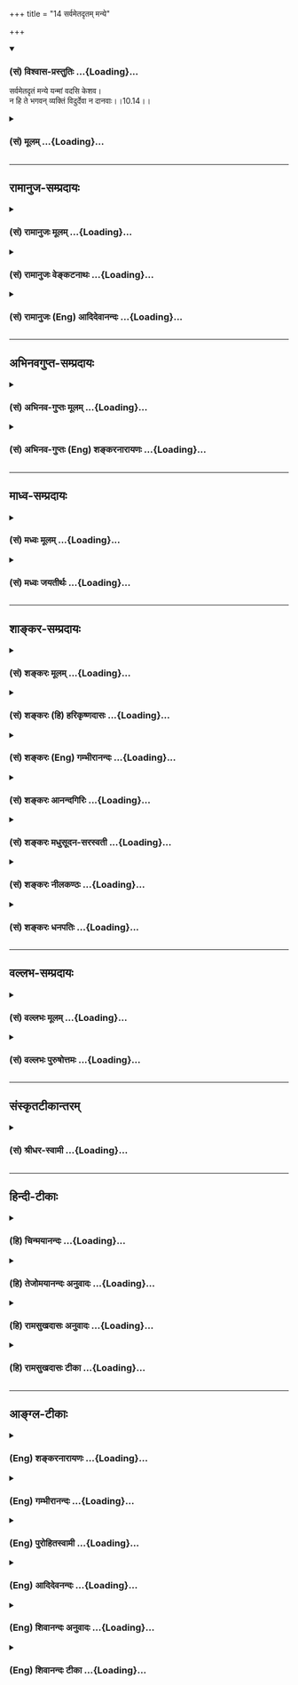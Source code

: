 +++
title = "14 सर्वमेतदृतम् मन्ये"

+++
<div class="js_include" newlevelforh1="3" title="(सं) विश्वास-प्रस्तुतिः" unfilled url="/purANam/mahAbhAratam/06-bhIShma-parva/02-bhagavad-gItA-parva/saMskRtam/vishvAsa-prastutiH/10_vibhUti-vistAra-yoga/14_sarvametadRtam_ma.md">
<details open><summary><h3>(सं) विश्वास-प्रस्तुतिः ...{Loading}...</h3></summary>

सर्वमेतदृतं मन्ये यन्मां वदसि केशव।  
न हि ते भगवन् व्यक्तिं विदुर्देवा न दानवाः।।10.14।।
</details>
</div>
<div class="js_include collapsed" newlevelforh1="3" title="(सं) मूलम्" unfilled url="/purANam/mahAbhAratam/06-bhIShma-parva/02-bhagavad-gItA-parva/saMskRtam/mUlam/10_vibhUti-vistAra-yoga/14_sarvametadRtam_ma.md">
<details><summary><h3>(सं) मूलम् ...{Loading}...</h3></summary>

सर्वमेतदृतं मन्ये यन्मां वदसि केशव।  
न हि ते भगवन् व्यक्तिं विदुर्देवा न दानवाः।।10.14।।
</details>
</div>


_________________
## रामानुज-सम्प्रदायः
<div class="js_include collapsed" newlevelforh1="3" title="(सं) रामानुजः मूलम्" unfilled url="/purANam/mahAbhAratam/06-bhIShma-parva/02-bhagavad-gItA-parva/saMskRtam/rAmAnujaH/mUlam/10_vibhUti-vistAra-yoga/14_sarvametadRtam_ma.md">
<details><summary><h3>(सं) रामानुजः मूलम् ...{Loading}...</h3></summary>

।।10.14।। अतः **सर्वम् एतद्** यथावस्थितवस्तुकथनं **मन्ये** न
प्रशंसाद्यभिप्रायम्। यद् मां प्रति अनन्यसाधारणम् अनवधिकातिशयं स्वाभाविकं
तव ऐश्वर्यं कल्याणगुणगणानन्त्यं च वदसि। अतो भगवन्
निरतिशयज्ञानशक्तिबलैश्वर्यवीर्यतेजसां निधे **ते व्यक्तिं**
व्यञ्जनप्रकारं न हि परिमितज्ञाना **देवा दानवाः** च **विदुः।**

</details>
</div>
<div class="js_include collapsed" newlevelforh1="3" title="(सं) रामानुजः वेङ्कटनाथः" unfilled url="/purANam/mahAbhAratam/06-bhIShma-parva/02-bhagavad-gItA-parva/saMskRtam/rAmAnujaH/venkaTanAthaH/10_vibhUti-vistAra-yoga/14_sarvametadRtam_ma.md">
<details><summary><h3>(सं) रामानुजः वेङ्कटनाथः ...{Loading}...</h3></summary>

  
  
।।10.14।। सङ्गत्यर्थमाह -- अत इति। आप्ततमैराम्नायैर्महर्षिभिर्भवतापि
चोक्तत्वादिति भावः। ऋतं मन्ये इत्यस्याभिप्रेतमाहन प्रशंसाद्यभिप्रायमिति।
अन्येषु हि तद्गुणारोपणेन प्रशंसेत्यभिप्रायः। माम् इत्यनेनशिष्यस्तेऽहं
शाधि मां त्वां प्रपन्नम् \[2।7\] इत्यादिकमभिप्रेतम्। वदिरिह
शिष्टमनुवदन्नत्र शास्यर्थे वर्तमाने द्विकर्मकः। एवं शिष्टस्यानुभाषणं
शासनविशेषप्राधान्यार्थम्। अनन्यसाधारणमनवधिकातिशयमिति विशेषणाभ्यां
समाधिकराहित्यम्;स्वाभाविकमित्यनन्याधीनत्वं विवक्षितम्। अतो न
विदुरित्यर्थः। ज्ञानशक्तिबलैश्वर्यवीर्यतेजांस्यशेषतः। भगवच्छब्दवाच्यानि
विना हेयैर्गुणादिभिः \[वि.पु.6।5।79\] इति भगवत्पराशरवचनानुसारेण
देवादिभिरवेद्यत्वाय भगवच्छब्दार्थं दर्शयति -- निरतिशयज्ञानेत्यादिना।
व्यक्तिशब्दोऽत्रकिमात्मिकैवैषा भगवतो व्यक्ति इत्यादिष्विव न
विग्रहादिपरः; अप्रसक्तत्वात् अनन्तरं चापृच्छ्यमानत्वात्।
अतोवक्तुमर्हस्यशेषेण \[10।16\] इत्यनन्तरं विवक्षोःअन्ये
त्वत्प्रतिपादनप्रकारमपि न जानन्ति; किं पुनः प्रत्यक्षादिवत्प्रकाशनम्
इत्ययमर्थोऽपेक्षितत्वात्स्वीकार्य इत्यभिप्रायेणाह --
व्यञ्जनप्रकारमिति। अक्षरक्षरयोर्व्यक्तिमिच्छाम्यरिनिषूदन। उपलब्धुम्
इतिवत्। परिमितज्ञाना इति शब्दतात्पर्योक्तिः।  
  

</details>
</div>
<div class="js_include collapsed" newlevelforh1="3" title="(सं) रामानुजः (Eng) आदिदेवानन्दः" unfilled url="/purANam/mahAbhAratam/06-bhIShma-parva/02-bhagavad-gItA-parva/saMskRtam/rAmAnujaH/english/AdidevAnandaH/10_vibhUti-vistAra-yoga/14_sarvametadRtam_ma.md">
<details><summary><h3>(सं) रामानुजः (Eng) आदिदेवानन्दः ...{Loading}...</h3></summary>

10.14 Therefore, I deem all this to be a statement of facts as they are
in reality, and not merely an exaggeration - all this which You tell me
of Your sovereign glory and infinite auspicious attributes which are
unie, unbounded, unsurpassed and natural. Therefore, O Lord, O Treasure
of unsurpassed knowledge, power, strength, sovereignty, valour and
radiance! - neither the gods nor the demons who possess limited
knowledge know 'Your manifestation', the way in which You manifest
Yourself.

</details>
</div>


_________________
## अभिनवगुप्त-सम्प्रदायः
<div class="js_include collapsed" newlevelforh1="3" title="(सं) अभिनव-गुप्तः मूलम्" unfilled url="/purANam/mahAbhAratam/06-bhIShma-parva/02-bhagavad-gItA-parva/saMskRtam/abhinava-guptaH/mUlam/10_vibhUti-vistAra-yoga/14_sarvametadRtam_ma.md">
<details><summary><h3>(सं) अभिनव-गुप्तः मूलम् ...{Loading}...</h3></summary>

।।10.14।। No commentary.  
  

</details>
</div>
<div class="js_include collapsed" newlevelforh1="3" title="(सं) अभिनव-गुप्तः (Eng) शङ्करनारायणः" unfilled url="/purANam/mahAbhAratam/06-bhIShma-parva/02-bhagavad-gItA-parva/saMskRtam/abhinava-guptaH/english/shankaranArAyaNaH/10_vibhUti-vistAra-yoga/14_sarvametadRtam_ma.md">
<details><summary><h3>(सं) अभिनव-गुप्तः (Eng) शङ्करनारायणः ...{Loading}...</h3></summary>

10.14 Sri Abhinavagupta did not comment upon this sloka.

</details>
</div>


_________________
## माध्व-सम्प्रदायः
<div class="js_include collapsed" newlevelforh1="3" title="(सं) मध्वः मूलम्" unfilled url="/purANam/mahAbhAratam/06-bhIShma-parva/02-bhagavad-gItA-parva/saMskRtam/madhvaH/mUlam/10_vibhUti-vistAra-yoga/14_sarvametadRtam_ma.md">
<details><summary><h3>(सं) मध्वः मूलम् ...{Loading}...</h3></summary>

।।10.12 -- 10.15।। ब्रह्म परिपूर्णम्। अथ कस्मादुच्यते परं ब्रह्म ৷৷.
बृहद्बृहत्या बृंहयति \[अ.शिर.4\] इति च श्रुतिः। बृह बृहि वृद्धाविति
पठन्ति। परमं यो महद्ब्रह्म \[म.भा.13।149।9\] इति च। विविधमासीदिति विभुः।
तथा हि वारुणशाखायाम् -- विभु प्रभु प्रथमं मेहनावतः \[ऋक्सं.2।7।2।5\] इति
स ह्येव प्रभावाद्विविधोऽभवत् इति। सोऽकामयत बहु स्यां प्रजायेय
\[तै.उ.2।6\] इत्यादेश्च।

</details>
</div>
<div class="js_include collapsed" newlevelforh1="3" title="(सं) मध्वः जयतीर्थः" unfilled url="/purANam/mahAbhAratam/06-bhIShma-parva/02-bhagavad-gItA-parva/saMskRtam/madhvaH/jayatIrthaH/10_vibhUti-vistAra-yoga/14_sarvametadRtam_ma.md">
<details><summary><h3>(सं) मध्वः जयतीर्थः ...{Loading}...</h3></summary>

।।10.12 -- 10.15।। ब्रह्मविभुशब्दावैकार्थ्यपरिहाराय क्रमेण सप्रमाणकं
व्याचष्टे -- **ब्रह्मे**ति। परं वस्तु ब्रह्मेति कस्मादुच्यते बृहतिं
पूर्णं भवति बृंहयति पूरयति चान्यान्। बृहतेर्मन्प्रत्ययोऽमागमश्च। ईश्वरो
ब्रह्मणोऽन्यः स कथं परं ब्रह्मेत्युच्यते इत्यत उक्तम् -- **परममि**ति।
विविधमनेकरूपत्वेनाभवत्। मेहनावतः सेचकस्य भगवतः प्रथमं रूपं विभु प्रभु
चेत्येतदनूद्य व्याख्यायते। प्राभवत्समर्थोऽभवदिति प्रभुः विविधोऽभवदिति
विभुः। सोऽकामयत इति विविधभवने श्रुत्यन्तरम्। विप्रसम्भ्यो ड्वसंज्ञायाम्
\[अष्टा.3।2।180\] इति च स्मृतिः।

</details>
</div>


_________________
## शाङ्कर-सम्प्रदायः
<div class="js_include collapsed" newlevelforh1="3" title="(सं) शङ्करः मूलम्" unfilled url="/purANam/mahAbhAratam/06-bhIShma-parva/02-bhagavad-gItA-parva/saMskRtam/shankaraH/mUlam/10_vibhUti-vistAra-yoga/14_sarvametadRtam_ma.md">
<details><summary><h3>(सं) शङ्करः मूलम् ...{Loading}...</h3></summary>

।।10.14।। --,**सर्वमेतत्** यथोक्तम् ऋषिभिः त्वया च एतत् **ऋतं** सत्यमेव
**मन्ये; यत् मां** प्रति **वदसि** भाषसे **हे केशव।** न **हि ते** तव
**भगवन्,**व्यक्तिं **प्रभवं** विदुः **न** देवाः; न दानवाः**।। यतः त्वं
देवादीनाम् आदिः; अतः --,**

</details>
</div>
<div class="js_include collapsed" newlevelforh1="3" title="(सं) शङ्करः (हि) हरिकृष्णदासः" unfilled url="/purANam/mahAbhAratam/06-bhIShma-parva/02-bhagavad-gItA-parva/saMskRtam/shankaraH/hindI/harikRShNadAsaH/10_vibhUti-vistAra-yoga/14_sarvametadRtam_ma.md">
<details><summary><h3>(सं) शङ्करः (हि) हरिकृष्णदासः ...{Loading}...</h3></summary>

।।10.14।। हे केशव उपर्युक्त प्रकारसे ऋषियोंद्वारा और आपके द्वारा कही हुई
ये सब बातें जो कि आप मुझसे कह रहे हैं; मैं सत्य मानता हूँ क्योंकि हे
भगवन् आपकी उत्पत्तिको न देवता जानते हैं और न दानव ही जानते हैं।

</details>
</div>
<div class="js_include collapsed" newlevelforh1="3" title="(सं) शङ्करः (Eng) गम्भीरानन्दः" unfilled url="/purANam/mahAbhAratam/06-bhIShma-parva/02-bhagavad-gItA-parva/saMskRtam/shankaraH/english/gambhIrAnandaH/10_vibhUti-vistAra-yoga/14_sarvametadRtam_ma.md">
<details><summary><h3>(सं) शङ्करः (Eng) गम्भीरानन्दः ...{Loading}...</h3></summary>

10.14 O Kesava, manye, I accept; to be rtam, true indeed; sarvam, all;
etat, this that has been said by sages and You; yat, which; vadasi, You
tell, speak; mam, to Me. Hi, certainly; bhagavan, O Lord; na devah,
neither the gods; na danavah, nor the demons; viduh, comprehend; te,
Your; vyaktim, glory \[Prabhavam in the Commentary is the same as
prabhavam, glory, the unalified State.\]. Since You are the origin of
the gods and others, therefore,

</details>
</div>
<div class="js_include collapsed" newlevelforh1="3" title="(सं) शङ्करः आनन्दगिरिः" unfilled url="/purANam/mahAbhAratam/06-bhIShma-parva/02-bhagavad-gItA-parva/saMskRtam/shankaraH/AnandagiriH/10_vibhUti-vistAra-yoga/14_sarvametadRtam_ma.md">
<details><summary><h3>(सं) शङ्करः आनन्दगिरिः ...{Loading}...</h3></summary>

।।10.14।। ऋषिभिस्त्वया चोक्तत्वादुक्तं सर्वं सत्यमेवेति मम मनीषेत्याह --
**सर्वमिति।** किं तदित्याशङ्क्यात्मरूपमित्याह -- **यन्मामिति।**
देवादिभिः सर्वैरुच्यमानतया त्वद्रूपे
विशिष्टवक्तृग्रहणमनर्थकमित्याशङ्क्याह -- **नहीति।** प्रभवो नाम प्रभावो
निरुपाधिकस्वभावः; यदा देवादीनामपि दुर्विज्ञेयं तव रूपं तदा का कथा
मनुष्याणामित्यर्थः।

</details>
</div>
<div class="js_include collapsed" newlevelforh1="3" title="(सं) शङ्करः मधुसूदन-सरस्वती" unfilled url="/purANam/mahAbhAratam/06-bhIShma-parva/02-bhagavad-gItA-parva/saMskRtam/shankaraH/madhusUdana-sarasvatI/10_vibhUti-vistAra-yoga/14_sarvametadRtam_ma.md">
<details><summary><h3>(सं) शङ्करः मधुसूदन-सरस्वती ...{Loading}...</h3></summary>

।।10.14।। सर्वमेतदुक्तमृषिभिश्च त्वया च तदृतं सत्यमेवाहं मन्ये यन्मां
प्रति वदसि केशव। नहि त्वद्वचसि मम कुत्राप्यप्रामाण्यशङ्का। तच्च
सर्वज्ञत्वात्त्वं जानासीति केशौ ब्रह्मरुद्रौ सर्वेशावप्यनुकम्प्यतया
वात्यवगच्छतीति व्युत्पत्तिमाश्रित्य निरतिशयैश्वर्यप्रतिपादकेन केशवपदेन
सूचितम्। अतो यदुक्तंन मे विदुः सुरगणाः प्रभवं न महर्षयः इत्यादि तत्तथैव
-- हि यस्मात् हे भगवन् समग्रैश्वर्यादिसंपन्न; ते तव व्यक्तिं प्रभावं
ज्ञानातिशयशालिनोऽपि देवा न विदुर्नापि दानवा न महर्षय इत्यपि द्रष्टव्यम्।

</details>
</div>
<div class="js_include collapsed" newlevelforh1="3" title="(सं) शङ्करः नीलकण्ठः" unfilled url="/purANam/mahAbhAratam/06-bhIShma-parva/02-bhagavad-gItA-parva/saMskRtam/shankaraH/nIlakaNThaH/10_vibhUti-vistAra-yoga/14_sarvametadRtam_ma.md">
<details><summary><h3>(सं) शङ्करः नीलकण्ठः ...{Loading}...</h3></summary>

।।10.14।। व्यक्तिं प्रभवम्।

</details>
</div>
<div class="js_include collapsed" newlevelforh1="3" title="(सं) शङ्करः धनपतिः" unfilled url="/purANam/mahAbhAratam/06-bhIShma-parva/02-bhagavad-gItA-parva/saMskRtam/shankaraH/dhanapatiH/10_vibhUti-vistAra-yoga/14_sarvametadRtam_ma.md">
<details><summary><h3>(सं) शङ्करः धनपतिः ...{Loading}...</h3></summary>

।।10.14।। एतस्सर्वं सत्यं मन्ये यन्भां वदसि केशव
ब्रह्मादीन्प्रत्यन्तर्यामितया गच्छतीति सः तस्य संबोधनं हे केशवेति।
ब्रह्मदिमुखेनापि त्वमेव वदसीति भावः। हि यस्मात्त तव व्यक्तिं प्रभावं
देवा न विदुःऐश्वर्यस्य समग्रस्य धर्मस्य यशसः श्रियः। वैराग्यस्य च
ज्ञानस्य षण्णां भग इदीङ्गना इत्युक्तो भगवांस्तत्वमेव स्वप्रभावं कथयितुं
समर्थोऽसि नत्वन्यः स्वसामर्थ्येनेति सूचयन्नाह -- हे भगवनन्निति।

</details>
</div>


_________________
## वल्लभ-सम्प्रदायः
<div class="js_include collapsed" newlevelforh1="3" title="(सं) वल्लभः मूलम्" unfilled url="/purANam/mahAbhAratam/06-bhIShma-parva/02-bhagavad-gItA-parva/saMskRtam/vallabhaH/mUlam/10_vibhUti-vistAra-yoga/14_sarvametadRtam_ma.md">
<details><summary><h3>(सं) वल्लभः मूलम् ...{Loading}...</h3></summary>

।।10.12 -- 10.14।। एवं सकलेतरविसजातीयं भगवतो योगप्रभावं
तादृशविभूतिहेतुत्वं स्वानन्यजनकात्मत्वं च निशम्य तद्विस्तारं ज्ञातुकामो
भगवन्तं स्तुवन् अर्जुन उवाच -- परं ब्रह्मेति सप्तभिः
धर्मधर्म्यभिप्रायेण। इदं च सर्वं श्रुतेरिव प्रतिवाक्यभूतं भवान् परं
ब्रह्मेत्यादि। त्वामेवाहुः सर्वे ऋषयः; तथा महाभगवदीयो मर्यादापुष्टिभक्तः
देवर्षिर्नारदः आह असितो देवलो व्यासश्च -- एष नारायणः श्रीमान्
क्षीरार्णवनिकेतनः। नागपर्यङ्कमुत्सृज्य,ह्यागतो मधुरां पुरीम्
\[म.भा.3।88।24\] इति भारते। कृष्ण एव हि भूतानामुत्पत्तिरपि चाव्ययः।
कृष्णस्य हि कृते भूतमिदं विश्वं चराचरम् इत्यादीनि भूयांसि महर्षिवचनानि
श्रूयन्ते। भागवते \[10।37।10\] देवर्षिवचनं -- कृष्ण कृष्ण
प्रमेयात्मन्योगेश जगदीश्वर इत्यादि। स्वयं च ब्रवीषिअहं सर्वस्य प्रभवः
\[10।8\] इत्यादि। पुरुषोत्तम एव स्वमुखेन स्वस्वरूपं स्वमाहात्म्यं च
वदति; नान्य इति। तदेतत्सर्वोक्तत्वात्सत्यमेव मन्ये यन्मां त्वं च वदसि।
अतो भगवन् षडगुणपूण ज्ञानं त्वय्येव गुणः त्वद्दत्तमेवान्यत्रोद्भवतीति
नान्ये देवा दानवाश्च ते व्यक्तिं अनन्यसाधारणं योगप्रभावं
तत्तद्विभूतिरूपां व्यक्तिं च ते विदुः।

</details>
</div>
<div class="js_include collapsed" newlevelforh1="3" title="(सं) वल्लभः पुरुषोत्तमः" unfilled url="/purANam/mahAbhAratam/06-bhIShma-parva/02-bhagavad-gItA-parva/saMskRtam/vallabhaH/puruShottamaH/10_vibhUti-vistAra-yoga/14_sarvametadRtam_ma.md">
<details><summary><h3>(सं) वल्लभः पुरुषोत्तमः ...{Loading}...</h3></summary>

  
  
।।10.14।। परोक्ते स्वानुभवाभावे न विश्वासः स्यादित्यत आह -- सर्वमेतदिति।
सर्वं पूर्वोक्तं परं ब्रह्म \[श्वे.उ.3।7गी.10।12\] इत्यादि अहं
स्वानुभवात् ऋतं सत्यं मन्ये। किञ्चन मे विदुः \[10।2\] इत्यादिना देवाः
क्रीडारूपाः। दानवाविरोधेऽपि मोक्षदातुः हे भगवन् ते व्यक्तिं प्राकट्यं
स्वरूपं वा न विदुरिति। केशव दुष्टगुणव्याप्तयोरपि मोक्षदायक यत् मां वदसि
एतत्सर्वं हि निश्चयेन ऋतं मन्ये।  
  

</details>
</div>


_________________
## संस्कृतटीकान्तरम्
<div class="js_include collapsed" newlevelforh1="3" title="(सं) श्रीधर-स्वामी" unfilled url="/purANam/mahAbhAratam/06-bhIShma-parva/02-bhagavad-gItA-parva/saMskRtam/shrIdhara-svAmI/10_vibhUti-vistAra-yoga/14_sarvametadRtam_ma.md">
<details><summary><h3>(सं) श्रीधर-स्वामी ...{Loading}...</h3></summary>

।।10.14।। अतो ममेदानीं त्वदैश्वर्येऽसंभावना निवृत्तेत्याह **--
सर्वमिति।** एतद्भवानेव परं ब्रह्मेत्यादि सर्वमप्यृतं सत्यं मन्ये यन्मां
प्रति त्वं कथयसिन मे विदुः सुरगणा इत्यादि तदपि सत्यमेव मन्य इत्याह **--
न हीति।** हे भगवन्; तव व्यक्तिं देवा न विदुः।
अस्मदनुग्रहार्थमियमभिव्यक्तिरिति न जानन्ति। दानवाश्चास्मन्निग्रहार्थमिति
न विदुरेवेति।

</details>
</div>


_________________
## हिन्दी-टीकाः
<div class="js_include collapsed" newlevelforh1="3" title="(हि) चिन्मयानन्दः" unfilled url="/purANam/mahAbhAratam/06-bhIShma-parva/02-bhagavad-gItA-parva/hindI/chinmayAnandaH/10_vibhUti-vistAra-yoga/14_sarvametadRtam_ma.md">
<details><summary><h3>(हि) चिन्मयानन्दः ...{Loading}...</h3></summary>

।।10.14।। यहाँ अर्जुन अपने मन के भावों को स्पष्ट करते हुए गुरु के प्रति
अपनी अटूट श्रद्धा को भी व्यक्त करता है जो कुछ आप मेरे प्रति कहते हैं उसे
मैं सत्य मानता हूँ। केशव शब्द का अर्थ है जिनके केश सुन्दर हैं अथवा केशि
नामक असुर का वध करने वाले। यद्यपि वह श्रीकृष्ण के कथन को सत्य मानता है;
परन्तु वह उनके सम्पूर्ण आशय को ग्रहण नहीं कर पाता। तात्पर्य यह है कि उसे
हृदय से भगवान के वचनों में पूर्ण विश्वास है; किन्तु उसकी बुद्धि अभी भी
असन्तुष्ट ही है। ज्ञानपिपासा के वशीभूत अर्जुन का असन्तुष्ट व्यक्तित्व
मानो कराहता है । यह ज्ञानपिपासा दूसरी पंक्ति में प्रतिध्वनित होती है
जहाँ वह कहता है आपके व्यक्तित्व को न देवता जानते है और न दानव। दानव दनु
के पुत्र थे; जो प्राय स्वर्ग पर आक्रमण करते रहते थे; यज्ञयागादि में बाधा
पहुँचाते थे और आसुरी जीवन जीते थे। इसके विपरीत; पुराणों के वर्णनानुसार;
देवतागण स्वर्ग के निवासी हैं जो र्मत्य मानवों की अपेक्षा शारीरिक; मानसिक
और बौद्धिक क्षमताओं में अधिक शक्तिशाली होते हैं। वैयक्तिक दृष्टि से; देव
और दानव हमारे मन की क्रमश शुभ और अशुभ प्रवृत्तियों के प्रतीक हैं। जब
अर्जुन कहता है कि आत्मा के स्वरूप का निर्धारण न तो सूक्ष्म और शुभ के
दर्शन के समान हो सकता है; और न ही दानवी प्रवृत्ति के समान; तब उसकी
निराशा स्पष्ट झलकती है। न तो हमारी दैवी प्रवृत्तियां सत्य का आलिंगन कर
सकती हैं; और न ही दानवी गुण उसको युद्ध के लिए आह्वान करके शत्रु रूप में
हमारे सामने ला सकते हैं। जगत् में हम वस्तुओं या व्यक्तियों को केवल दो
रूप में मिलते हैं प्रिय और अप्रिय अथवा मित्र और शत्रु के रूप में। आत्मा
के व्यक्तित्व की पहचान इन दोनों ही प्रकारों से नहीं हो सकती; क्योंकि वह
योग और विभूति की अभिव्यक्तियों में द्रष्टा है। यदि सत्य को कोई नहीं जान
सकता है; तो फिर अर्जुन भगवान् श्रीकृष्ण से उसका वर्णन करने का अनुरोध
क्यों करता है उनमें ऐसा कौन सा विशेष गुण है; जिसके कारण वे उस वस्तु का
वर्णन करने में समर्थ हैं; जिसे अन्य कोई जान भी नहीं पाता है

</details>
</div>
<div class="js_include collapsed" newlevelforh1="3" title="(हि) तेजोमयानन्दः अनुवादः" unfilled url="/purANam/mahAbhAratam/06-bhIShma-parva/02-bhagavad-gItA-parva/hindI/tejomayAnandaH/anuvAdaH/10_vibhUti-vistAra-yoga/14_sarvametadRtam_ma.md">
<details><summary><h3>(हि) तेजोमयानन्दः अनुवादः ...{Loading}...</h3></summary>

।।10.14।। हे केशव ! जो कुछ भी आप मेरे प्रति कहते हैं, इस सबको मैं सत्य
मानता हूँ। हे भगवन्, आपके (वास्तविक) स्वरूप को न देवता जानते हैं और न
दानव।।

</details>
</div>
<div class="js_include collapsed" newlevelforh1="3" title="(हि) रामसुखदासः अनुवादः" unfilled url="/purANam/mahAbhAratam/06-bhIShma-parva/02-bhagavad-gItA-parva/hindI/rAmasukhadAsaH/anuvAdaH/10_vibhUti-vistAra-yoga/14_sarvametadRtam_ma.md">
<details><summary><h3>(हि) रामसुखदासः अनुवादः ...{Loading}...</h3></summary>

।।10.14।। हे केशव ! मेरेसे आप जो कुछ कह रहे हैं, यह सब मैं सत्य मानता
हूँ। हे भगवन् ! आपके प्रकट होनेको न तो देवता जानते हैं और न दानव ही
जानते हैं।

</details>
</div>
<div class="js_include collapsed" newlevelforh1="3" title="(हि) रामसुखदासः टीका" unfilled url="/purANam/mahAbhAratam/06-bhIShma-parva/02-bhagavad-gItA-parva/hindI/rAmasukhadAsaH/TIkA/10_vibhUti-vistAra-yoga/14_sarvametadRtam_ma.md">
<details><summary><h3>(हि) रामसुखदासः टीका ...{Loading}...</h3></summary>

।।10.14।।***व्याख्या --*'सर्वमेतदृतं मन्ये यन्मां वदसि केशव '--** क नाम
ब्रह्माका है, 'अ' नाम विष्णुका है, 'ईश' नाम शंकरका है और 'व' नाम वपु
अर्थात् स्वरूपका है। इस प्रकार ब्रह्मा, विष्णु, और शंकर जिसके स्वरूप
हैं, उसको **'केशव'** कहते हैं। अर्जुनका यहाँ **'केशव'** सम्बोधन देनेका
तात्पर्य है कि आप ही,संसारकी उत्पत्ति, स्थिति और संहार करनेवाले हैं।

</details>
</div>


_________________
## आङ्ग्ल-टीकाः
<div class="js_include collapsed" newlevelforh1="3" title="(Eng) शङ्करनारायणः" unfilled url="/purANam/mahAbhAratam/06-bhIShma-parva/02-bhagavad-gItA-parva/english/shankaranArAyaNaH/10_vibhUti-vistAra-yoga/14_sarvametadRtam_ma.md">
<details><summary><h3>(Eng) शङ्करनारायणः ...{Loading}...</h3></summary>

10.14. What You tell me, I take all to be true, O Kesava ! For, O
Bhagavat, neither the gods nor the great seers know Your manifestation.

</details>
</div>
<div class="js_include collapsed" newlevelforh1="3" title="(Eng) गम्भीरानन्दः" unfilled url="/purANam/mahAbhAratam/06-bhIShma-parva/02-bhagavad-gItA-parva/english/gambhIrAnandaH/10_vibhUti-vistAra-yoga/14_sarvametadRtam_ma.md">
<details><summary><h3>(Eng) गम्भीरानन्दः ...{Loading}...</h3></summary>

10.14 O Kesava, I accept to be true all this which You tell me.
Certainly, O Lord, neither the gods nor the demons comprehend Your
glory.

</details>
</div>
<div class="js_include collapsed" newlevelforh1="3" title="(Eng) पुरोहितस्वामी" unfilled url="/purANam/mahAbhAratam/06-bhIShma-parva/02-bhagavad-gItA-parva/english/purohitasvAmI/10_vibhUti-vistAra-yoga/14_sarvametadRtam_ma.md">
<details><summary><h3>(Eng) पुरोहितस्वामी ...{Loading}...</h3></summary>

10.14 I believe in what Thou hast said, my Lord! For neither the godly
not the godless comprehend Thy manifestation.

</details>
</div>
<div class="js_include collapsed" newlevelforh1="3" title="(Eng) आदिदेवनन्दः" unfilled url="/purANam/mahAbhAratam/06-bhIShma-parva/02-bhagavad-gItA-parva/english/AdidevanandaH/10_vibhUti-vistAra-yoga/14_sarvametadRtam_ma.md">
<details><summary><h3>(Eng) आदिदेवनन्दः ...{Loading}...</h3></summary>

10.14 I deem as true all this that you say to Me, O Krsna. Verily O
Lord, neither the gods nor the demons know Your manifestation.

</details>
</div>
<div class="js_include collapsed" newlevelforh1="3" title="(Eng) शिवानन्दः अनुवादः" unfilled url="/purANam/mahAbhAratam/06-bhIShma-parva/02-bhagavad-gItA-parva/english/shivAnandaH/anuvAdaH/10_vibhUti-vistAra-yoga/14_sarvametadRtam_ma.md">
<details><summary><h3>(Eng) शिवानन्दः अनुवादः ...{Loading}...</h3></summary>

10.14 I believe all this that Thou sayest to me to be true, O Krishna;
verily, O blessed Lord! neither the gods nor the demons know Thy
manifestation (origin).

</details>
</div>
<div class="js_include collapsed" newlevelforh1="3" title="(Eng) शिवानन्दः टीका" unfilled url="/purANam/mahAbhAratam/06-bhIShma-parva/02-bhagavad-gItA-parva/english/shivAnandaH/TIkA/10_vibhUti-vistAra-yoga/14_sarvametadRtam_ma.md">
<details><summary><h3>(Eng) शिवानन्दः टीका ...{Loading}...</h3></summary>

10.14 सर्वम् all; एतत् this; ऋतम् true; मन्ये (I) think; यत् which; माम्
to me; वदसि (Thou) sayest; केशव O Krishna; न not; हि verily; ते Thy;
भगवन् O blessed Lord; व्यक्तिम् manifestation; विदुः know; देवाः gods; न
not; दानवाः demons.Commentary Bhagavan is He; in whom ever exist the six
attributes in their fullness; viz.; Jnana (wisdom); Vairagya
(dispassion); Aisvarya (lordship); Dharma (virtue); Sri (wealth) and
Bala (omnipotence). Also; He Who knows the origin; dissolution and the
future of all beings and Who is omniscient; is called Bhagavan.Vyakti
Origin.Danavah Demons or the Titans.Arjuna addresses the Lord as Keshava
(Lord of all) because the Lord knows what is going on in his mind; as He
is omniscient. As the Lord is the source of the gods; the demons and
others; they cannot comprehend His manifestation or origin. (Cf.IV.6)

</details>
</div>
